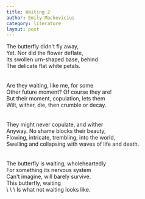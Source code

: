 ```yaml
---
title: Waiting 2
author: Emily Mackevicius
category: literature
layout: post
---
```


The butterfly didn't fly away,  
Yet. Nor did the flower deflate,  
Its swollen urn-shaped base, behind  
The delicate flat white petals.  
\
\
Are they waiting, like me, for some  
Other future moment? Of course they are!  
But their moment, copulation, lets them  
Wilt, wither, die, then crumble or decay.  
\
\
They might never copulate, and wither  
Anyway. No shame blocks their beauty,  
Flowing, intricate, trembling, into the world,  
Swelling and collapsing with waves of life and death.  
\
\
The butterfly is waiting, wholeheartedly  
For something its nervous system  
Can't imagine, will barely survive.  
This butterfly, waiting  
\ \ \ Is what not waiting looks like.  


     
